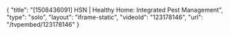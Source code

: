 {
    "title": "[1508436091] HSN | Healthy Home: Integrated Pest Management",
    "type": "solo",
    "layout": "iframe-static",
    "videoId": "123178146",
    "url": "\/tvpembed\/123178146"
}
